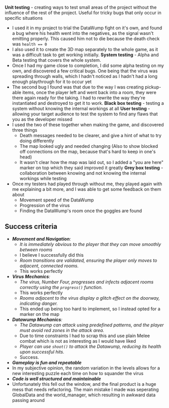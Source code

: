 **Unit testing** - creating ways to test small areas of the project without the influence of the rest of the project. Useful for tricky bugs that only occur in specific situations
- I used it in my project to trial the DataWump fight on it's own, and found a bug where his health went into the negatives, as the signal wasn't emitting properly. This caused him not to die because the death check was `health == 0`
- I also used it to create the 3D map separately to the whole game, as it was a difficult task to get working initially.
**System testing** - Alpha and Beta testing that covers the whole system.
- Once I had my game close to completion, I did some alpha testing on my own, and discovered a few critical bugs. One being that the virus was spreading through walls, which I hadn't noticed as I hadn't had a long enough playthrough for it to occur yet
- The second bug I found was that due to the way I was creating pickup-able items, once the player left and went back into a room, they were there again ready for the taking. I had to rewrite the way they're instantiated and destroyed to get it to work.
**Black box testing** - testing a system without knowing the internal workings at all
**User testing** - allowing your target audience to test the system to find any flaws that you as the developer missed
- I used the two of these together when making the game, and discovered three things
	- Death messages needed to be clearer, and give a hint of what to try doing differently
	- The map looked ugly and needed changing (Also to show blocked off connections on the map, because that's hard to keep in one's head)
	- It wasn't clear how the map was laid out, so I added a "you are here" marker on top which they said improved it greatly
**Grey box testing** - collaboration between knowing and not knowing the internal workings while testing
- Once my testers had played through without me, they played again with me explaining a bit more, and I was able to get some feedback on them about
	- Movement speed of the DataWump
	- Progression of the virus
	- Finding the DataWump's room once the goggles are found

## Success criteria
- ***Movement and Navigation**:*
    - *It is immediately obvious to the player that they can move smoothly between rooms*
    - I believe I successfully did this
    - *Room transitions are validated, ensuring the player only moves to adjacent, connected rooms.*
    - This works perfectly
- ***Virus Mechanics**:*
    - *The virus, Number Four, progresses and infects adjacent rooms correctly using the `progress()` function.*
    - This works perfectly
    - *Rooms adjacent to the virus display a glitch effect on the doorway, indicating danger.*
    - This ended up being too hard to implement, so I instead opted for a marker on the map
- ***Datawump Mechanics**:*
    - *The Datawump can attack using predefined patterns, and the player must avoid red zones in the attack area.*
    - Due to time constraints I had to scrap this and use plain Melee combat which is not as interesting as I would have liked
	- *Player can use `shoot()` to attack the Datawump, reducing its health upon successful hits.*
	- Success.
- ***Gameplay is fun and repeatable***
- In my subjective opinion, the random variation in the levels allows for a new interesting puzzle each time on how to squander the virus
- ***Code is well structured and maintainable***
- Unfortunately this fell out the window, and the final product is a huge mess that needs refactoring. The main mistake I made was seperating GlobalData and the world_manager, which resulting in awkward data passing around


